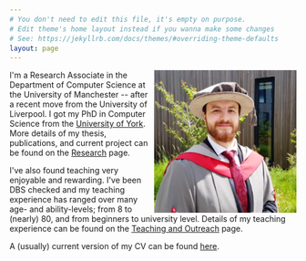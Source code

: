 ```yaml
---
# You don't need to edit this file, it's empty on purpose.
# Edit theme's home layout instead if you wanna make some changes
# See: https://jekyllrb.com/docs/themes/#overriding-theme-defaults
layout: page
---
```


<img alt="Matt Luckcuk at PhD Graduation 2017" style="float: right" class="img-responsive" src="/files/images/gradPicture.png">

I'm a Research Associate in the Department of Computer Science at the University of Manchester -- after a recent move from the University of Liverpool. I got my PhD in Computer Science from the [University of York](https://www.cs.york.ac.uk/). More details of my thesis, publications, and current project can be found on the [Research](/research/) page.

I've also found teaching very enjoyable and rewarding. I've been DBS checked and my teaching experience has ranged over many age- and ability-levels; from 8 to (nearly) 80, and from beginners to university level. Details of my teaching experience can be found on the [Teaching and Outreach](/teaching/) page.

A (usually) current version of my CV can be found [here](/files/MSL-CV.pdf).
